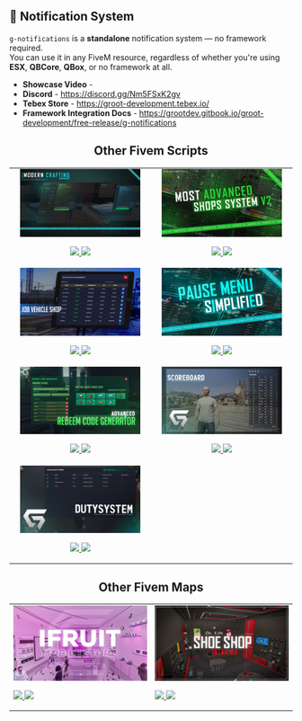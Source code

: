 ## 🔔 Notification System

`g-notifications` is a **standalone** notification system — no framework required.  
You can use it in any FiveM resource, regardless of whether you're using **ESX**, **QBCore**, **QBox**, or no framework at all.

 
* **Showcase Video** - 
* **Discord** - https://discord.gg/Nm5FSxK2gv
* **Tebex Store** - https://groot-development.tebex.io/
* **Framework Integration Docs** - https://grootdev.gitbook.io/groot-development/free-release/g-notifications

<h2 align="center">Other Fivem Scripts</h2>
 
<div align="center">
  <table>
    <tr>
      <td align="center" width="50%">
        <img src="./imgs/g-crafting.png" width="90%">
        <p>
          <a href="https://groot-development.tebex.io/package/6537318" target="_blank">
            <img src="https://img.shields.io/badge/Tebex-Buy%20Now-blue?style=for-the-badge&logo=shopify" />
          </a>
          <a href="https://forum.cfx.re/t/modern-crafting/5283442?u=grootx_development" target="_blank">
            <img src="https://img.shields.io/badge/CFX-Forum-orange?style=for-the-badge&logo=rocketchat" />
          </a>
        </p>
      </td>
      <td align="center" width="50%">
        <img src="./imgs/g-shops-v2.png" width="90%">
        <p>
          <a href="https://groot-development.tebex.io/package/6746638" target="_blank">
            <img src="https://img.shields.io/badge/Tebex-Buy%20Now-blue?style=for-the-badge&logo=shopify" />
          </a>
          <a href="https://forum.cfx.re/t/advanced-shops-v2-qb-qbox-esx-fivem-shops-with-coupons-passwords-checkout-item-selling/5315783?u=grootx_development" target="_blank">
            <img src="https://img.shields.io/badge/CFX-Forum-orange?style=for-the-badge&logo=rocketchat" />
          </a>
        </p>
      </td>
    </tr>
    <tr>
      <td align="center">
        <img src="./imgs/g-job-vehicle-shop.png" width="90%">
        <p>
          <a href="https://groot-development.tebex.io/package/6392242" target="_blank">
            <img src="https://img.shields.io/badge/Tebex-Buy%20Now-blue?style=for-the-badge&logo=shopify" />
          </a>
          <a href="https://forum.cfx.re/t/esx-qbcore-job-vehicle-shop-management-panel-discord-log/5255688?u=grootx_development" target="_blank">
            <img src="https://img.shields.io/badge/CFX-Forum-orange?style=for-the-badge&logo=rocketchat" />
          </a>
        </p>
      </td>
      <td align="center">
        <img src="./imgs/g-pausemenu-simplified.png" width="90%">
        <p>
          <a href="https://groot-development.tebex.io/package/pausemenu-simplified-escrow" target="_blank">
            <img src="https://img.shields.io/badge/Tebex-Buy%20Now-blue?style=for-the-badge&logo=shopify" />
          </a>
          <a href="https://forum.cfx.re/t/fivem-pause-menu-simplified-in-game-announcement-patch-creator/5322908?u=grootx_development" target="_blank">
            <img src="https://img.shields.io/badge/CFX-Forum-orange?style=for-the-badge&logo=rocketchat" />
          </a>
        </p>
      </td>
    </tr>
    <tr>
      <td align="center">
        <img src="./imgs/g-redeem-code-yt.jpg" width="90%">
        <p>
          <a href="https://groot-development.tebex.io/package/6422519" target="_blank">
            <img src="https://img.shields.io/badge/Tebex-Buy%20Now-blue?style=for-the-badge&logo=shopify" />
          </a>
          <a href="https://forum.cfx.re/t/esx-qbcore-advance-redeem-code-generator-direct-to-user-delete-edit-enable-disable/5260685?u=grootx_development" target="_blank">
            <img src="https://img.shields.io/badge/CFX-Forum-orange?style=for-the-badge&logo=rocketchat" />
          </a>
        </p>
      </td>
      <td align="center">
        <img src="./imgs/g-scoreboardV2.png" width="90%">
        <p>
          <a href="https://groot-development.tebex.io/package/6366086" target="_blank">
            <img src="https://img.shields.io/badge/Tebex-Buy%20Now-blue?style=for-the-badge&logo=shopify" />
          </a>
          <a href="https://forum.cfx.re/t/advanced-scoreboard-with-player-information-and-job-counts-and-heists/5250737?u=grootx_development" target="_blank">
            <img src="https://img.shields.io/badge/CFX-Forum-orange?style=for-the-badge&logo=rocketchat" />
          </a>
        </p>
      </td>
    </tr>
    <tr>
      <td align="center">
        <img src="./imgs/g-duty.png" width="90%">
        <p>
          <a href="https://groot-development.tebex.io/package/6337446" target="_blank">
            <img src="https://img.shields.io/badge/Tebex-Buy%20Now-blue?style=for-the-badge&logo=shopify" />
          </a>
          <a href="https://forum.cfx.re/t/paid-esx-duty-script-delete-reset/5245742?u=grootx_development" target="_blank">
            <img src="https://img.shields.io/badge/CFX-Forum-orange?style=for-the-badge&logo=rocketchat" />
          </a>
        </p>
      </td>
      <td></td>
    </tr>
  </table>
</div>

<h2 align="center">Other Fivem Maps</h2>

<div align="center">
  <table>
    <tr>
      <td>
        <img src="./imgs/g-ifruit.png" width="100%">
        <p>
          <a href="https://groot-development.tebex.io/package/6705211" target="_blank">
            <img src="https://img.shields.io/badge/Tebex-Buy%20Now-blue?style=for-the-badge&logo=shopify" />
          </a>
          <a href="https://forum.cfx.re/t/paid-mobile-store-mlo-scirpt/5310483?u=grootx_development" target="_blank">
            <img src="https://img.shields.io/badge/CFX-Forum-orange?style=for-the-badge&logo=rocketchat" />
          </a>
        </p>
      </td>
      <td>
        <img src="./imgs/g_shoeshop.png" width="100%">
        <p>
          <a href="https://groot-development.tebex.io/package/6645346" target="_blank">
            <img src="https://img.shields.io/badge/Tebex-Buy%20Now-blue?style=for-the-badge&logo=shopify" />
          </a>
          <a href="https://forum.cfx.re/t/mlo-chic-kicks-modern-shoe-shop/5302282?u=grootx_development" target="_blank">
            <img src="https://img.shields.io/badge/CFX-Forum-orange?style=for-the-badge&logo=rocketchat" />
          </a>
        </p>
      </td>
    </tr>
  </table>
</div>
